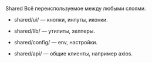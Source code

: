 Shared
Всё переиспользуемое между любыми слоями.

- shared/ui/ — кнопки, инпуты, иконки.

- shared/lib/ — утилиты, хелперы.

- shared/config/ — env, настройки.

- shared/api/ — общие клиенты, например axios.
